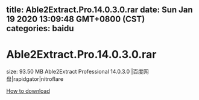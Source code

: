 
title: Able2Extract.Pro.14.0.3.0.rar
date: Sun Jan 19 2020 13:09:48 GMT+0800 (CST)    
categories: baidu
---

# Able2Extract.Pro.14.0.3.0.rar
size: 93.50 MB
 Able2Extract Professional 14.0.3.0 |百度网盘|rapidgator|nitroflare
 

[How to download](https://bpcam.bemobtrk.com/go/2ceec3aa-1ca2-46d6-b9ff-aaa5c184517c?jno=531)